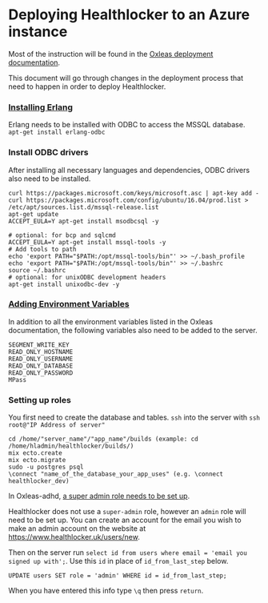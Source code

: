 # Deploying Healthlocker to an Azure instance

Most of the instruction will be found in the
[Oxleas deployment documentation](https://github.com/healthlocker/oxleas-adhd/blob/master/deployment_and_ssl_doc.md#create-an-ssl-certificate).

This document will go through changes in the deployment process that need to
happen in order to deploy Healthlocker.

### [Installing Erlang](https://github.com/healthlocker/oxleas-adhd/blob/master/deployment_and_ssl_doc.md#install-erlang)

Erlang needs to be installed with ODBC to access the MSSQL database.
`apt-get install erlang-odbc`

### Install ODBC drivers
After installing all necessary languages and dependencies, ODBC drivers also
need to be installed.
```
curl https://packages.microsoft.com/keys/microsoft.asc | apt-key add -
curl https://packages.microsoft.com/config/ubuntu/16.04/prod.list > /etc/apt/sources.list.d/mssql-release.list
apt-get update
ACCEPT_EULA=Y apt-get install msodbcsql -y
```

```
# optional: for bcp and sqlcmd
ACCEPT_EULA=Y apt-get install mssql-tools -y
# Add tools to path
echo 'export PATH="$PATH:/opt/mssql-tools/bin"' >> ~/.bash_profile
echo 'export PATH="$PATH:/opt/mssql-tools/bin"' >> ~/.bashrc
source ~/.bashrc
# optional: for unixODBC development headers
apt-get install unixodbc-dev -y
```

### [Adding Environment Variables](https://github.com/healthlocker/oxleas-adhd/blob/master/deployment_and_ssl_doc.md#add-environment-variables-to-azure)

In addition to all the environment variables listed in the Oxleas
documentation, the following variables also need to be added to the server.

```
SEGMENT_WRITE_KEY
READ_ONLY_HOSTNAME
READ_ONLY_USERNAME
READ_ONLY_DATABASE
READ_ONLY_PASSWORD
MPass
```

### Setting up roles
You first need to create the database and tables.
`ssh` into the server with `ssh root@"IP Address of server"`

```
cd /home/"server_name"/"app_name"/builds (example: cd /home/hladmin/healthlocker/builds/)
mix ecto.create
mix ecto.migrate
sudo -u postgres psql
\connect "name_of_the_database_your_app_uses" (e.g. \connect healthlocker_dev)
```

In Oxleas-adhd, [a super admin role needs to be set up](https://github.com/healthlocker/oxleas-adhd/blob/master/deployment_and_ssl_doc.md#add-super_admin-user-to-database).

Healthlocker does not use a `super-admin` role, however an `admin` role will
need to be set up. You can create an account for the email you wish to make an
admin account on the website at https://www.healthlocker.uk/users/new.

Then on the server run `select id from users where email = 'email you signed up with';`.
Use this `id` in place of `id_from_last_step` below.

`UPDATE users SET role = 'admin' WHERE id = id_from_last_step;`

When you have entered this info type `\q` then press `return`.
